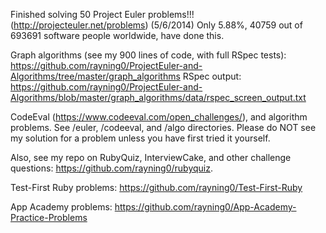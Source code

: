 Finished solving 50 Project Euler problems!!! (http://projecteuler.net/problems) (5/6/2014) Only 5.88%, 40759 out of 693691 software people worldwide, have done this.

Graph algorithms (see my 900 lines of code, with full RSpec tests): https://github.com/rayning0/ProjectEuler-and-Algorithms/tree/master/graph_algorithms
RSpec output: https://github.com/rayning0/ProjectEuler-and-Algorithms/blob/master/graph_algorithms/data/rspec_screen_output.txt

CodeEval (https://www.codeeval.com/open_challenges/), and algorithm problems. See /euler, /codeeval, and /algo directories. Please do NOT see my solution for a problem unless you have first tried it yourself.

Also, see my repo on RubyQuiz, InterviewCake, and other challenge questions: https://github.com/rayning0/rubyquiz.

Test-First Ruby problems: https://github.com/rayning0/Test-First-Ruby

App Academy problems: https://github.com/rayning0/App-Academy-Practice-Problems
